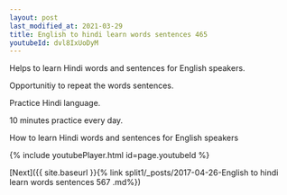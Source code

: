 ```yaml
---
layout: post
last_modified_at: 2021-03-29
title: English to hindi learn words sentences 465 
youtubeId: dvl8IxUoDyM
---
```

 
 
Helps to learn Hindi words and sentences for English speakers.

Opportunitiy to repeat the words sentences. 

Practice Hindi language. 
 
10 minutes practice every day. 
 
How to learn Hindi words and sentences for English speakers 
 
{% include youtubePlayer.html id=page.youtubeId %}
 
 
[Next]({{ site.baseurl }}{% link  split1/_posts/2017-04-26-English to hindi learn words sentences 567 .md%})
 
